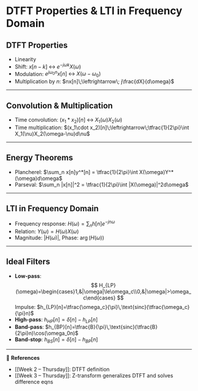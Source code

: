 # DTFT Properties & LTI in Frequency Domain

## DTFT Properties
- Linearity
- Shift: $x[n-k] \;\leftrightarrow\; e^{-j\omega k}X(\omega)$
- Modulation: $e^{j\omega_0n}x[n]\;\leftrightarrow\;X(\omega-\omega_0)$
- Multiplication by $n$: $nx[n]\;\leftrightarrow\; j\frac{dX}{d\omega}$

---

## Convolution & Multiplication
- Time convolution: $(x_1*x_2)[n] \;\leftrightarrow\; X_1(\omega)X_2(\omega)$
- Time multiplication: $(x_1\cdot x_2)[n]\;\leftrightarrow\;\tfrac{1}{2\pi}\int X_1(\nu)X_2(\omega-\nu)d\nu$

---

## Energy Theorems
- Plancherel: $\sum_n x[n]y^*[n] = \tfrac{1}{2\pi}\int X(\omega)Y^*(\omega)d\omega$
- Parseval: $\sum_n |x[n]|^2 = \tfrac{1}{2\pi}\int |X(\omega)|^2d\omega$

---

## LTI in Frequency Domain
- Frequency response: $H(\omega)=\sum_n h[n]e^{-jn\omega}$
- Relation: $Y(\omega)=H(\omega)X(\omega)$
- Magnitude: $|H(\omega)|$, Phase: $\arg(H(\omega))$

---

## Ideal Filters
- **Low-pass**:  
  $$
  H_{LP}(\omega)=\begin{cases}1,&|\omega|\le\omega_c\\0,&|\omega|>\omega_c\end{cases}
  $$
  Impulse: $h_{LP}[n]=\tfrac{\omega_c}{\pi}\,\text{sinc}(\tfrac{\omega_c}{\pi}n)$
- **High-pass**: $h_{HP}[n]=\delta[n]-h_{LP}[n]$
- **Band-pass**: $h_{BP}[n]=\tfrac{B}{\pi}\,\text{sinc}(\tfrac{B}{2\pi}n)\cos(\omega_0n)$
- **Band-stop**: $h_{BS}[n]=\delta[n]-h_{BP}[n]$

---

🔗 **References**
- [[Week 2 – Thursday]]: DTFT definition
- [[Week 3 – Thursday]]: Z-transform generalizes DTFT and solves difference eqns
